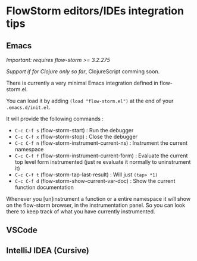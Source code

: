 # FlowStorm editors/IDEs integration tips

## Emacs

*Important: requires flow-storm >= 3.2.275*

*Support if for Clojure only so far*, ClojureScript comming soon.

There is currently a very minimal Emacs integration defined in flow-storm.el.

You can load it by adding `(load "flow-storm.el")` at the end of your `.emacs.d/init.el`.

It will provide the following commands :

- `C-c C-f s` (flow-storm-start) : Run the debugger
- `C-c C-f x` (flow-storm-stop) : Close the debugger
- `C-c C-f n` (flow-storm-instrument-current-ns) : Instrument the current namespace
- `C-c C-f f` (flow-storm-instrument-current-form) : Evaluate the current top level form instrumented (just re evaluate it normally to uninstrument it)
- `C-c C-f t` (flow-storm-tap-last-result) : Will just `(tap> *1)`
- `C-c C-f d` (flow-storm-show-current-var-doc) : Show the current function documentation

Whenever you [un]instrument a function or a entire namespace it will show on the flow-storm browser, in the instrumentation panel. So you
can look there to keep track of what you have currently instrumented.

## VSCode

## IntelliJ IDEA (Cursive)
